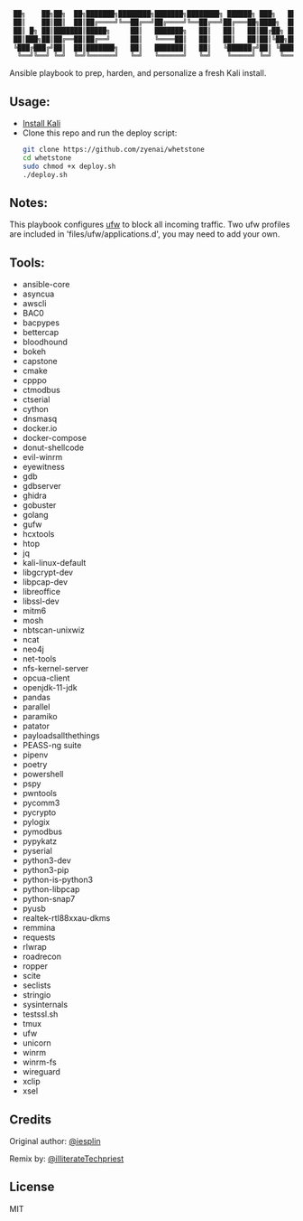 
```sh
 ██╗    ██╗██╗  ██╗███████╗████████╗███████╗████████╗ ██████╗ ███╗   ██╗███████╗
 ██║    ██║██║  ██║██╔════╝╚══██╔══╝██╔════╝╚══██╔══╝██╔═══██╗████╗  ██║██╔════╝
 ██║ █╗ ██║███████║█████╗     ██║   ███████╗   ██║   ██║   ██║██╔██╗ ██║█████╗  
 ██║███╗██║██╔══██║██╔══╝     ██║   ╚════██║   ██║   ██║   ██║██║╚██╗██║██╔══╝  
 ╚███╔███╔╝██║  ██║███████╗   ██║   ███████║   ██║   ╚██████╔╝██║ ╚████║███████╗
  ╚══╝╚══╝ ╚═╝  ╚═╝╚══════╝   ╚═╝   ╚══════╝   ╚═╝    ╚═════╝ ╚═╝  ╚═══╝╚══════╝
```

Ansible playbook to prep, harden, and personalize a fresh Kali install.

Usage:
------

- [Install Kali](https://www.kali.org/get-kali/)
- Clone this repo and run the deploy script:
    ```zsh
    git clone https://github.com/zyenai/whetstone
    cd whetstone
    sudo chmod +x deploy.sh
    ./deploy.sh
    ```
Notes:
------
This playbook configures [ufw](https://wiki.ubuntu.com/UncomplicatedFirewall) to block all incoming traffic. Two ufw profiles are included in 'files/ufw/applications.d', you may need to add your own. 

Tools:
-------

- ansible-core
- asyncua
- awscli
- BAC0
- bacpypes
- bettercap
- bloodhound
- bokeh
- capstone
- cmake
- cpppo
- ctmodbus
- ctserial
- cython
- dnsmasq
- docker.io
- docker-compose
- donut-shellcode
- evil-winrm
- eyewitness
- gdb
- gdbserver
- ghidra
- gobuster
- golang
- gufw
- hcxtools
- htop
- jq
- kali-linux-default
- libgcrypt-dev
- libpcap-dev
- libreoffice
- libssl-dev
- mitm6
- mosh
- nbtscan-unixwiz
- ncat
- neo4j
- net-tools
- nfs-kernel-server
- opcua-client
- openjdk-11-jdk
- pandas
- parallel
- paramiko
- patator
- payloadsallthethings
- PEASS-ng suite
- pipenv
- poetry
- powershell
- pspy
- pwntools
- pycomm3
- pycrypto
- pylogix
- pymodbus
- pypykatz
- pyserial
- python3-dev
- python3-pip
- python-is-python3
- python-libpcap
- python-snap7
- pyusb
- realtek-rtl88xxau-dkms
- remmina
- requests
- rlwrap
- roadrecon
- ropper
- scite
- seclists
- stringio
- sysinternals
- testssl.sh
- tmux
- ufw
- unicorn
- winrm
- winrm-fs
- wireguard
- xclip
- xsel

Credits
-------

Original author: [@iesplin](https://github.com/iesplin/ansible-playbook-kali)

Remix by: [@illiterateTechpriest](https://github.com/illiterateTechpriest/)

License
-------

MIT
